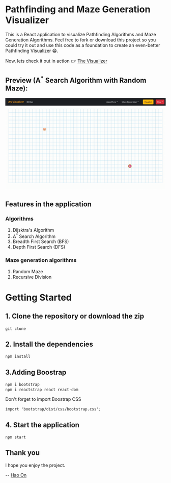 # Pathfinding and Maze Generation Visualizer
This is a React application to visualize Pathfinding Algorithms and Maze Generation Algorithms. Feel free to fork or download this project so you could try it out and use this code as a foundation to create an even-better Pathfinding Visualizer :grin:.

Now, lets check it out in action :point_right: [The Visualizer](https://ho-pathfinding-visualizer.netlify.app)

## Preview (A<sup>*</sup> Search Algorithm with Random Maze): 

<p align="center">
  <img src="Preview.gif">
</p>

## Features in the application
### Algorithms
1) Dijsktra's Algorithm
2) A<sup>*</sup> Search Algorithm
3) Breadth First Search (BFS)
4) Depth First Search (DFS)

### Maze generation algorithms
1) Random Maze
2) Recursive Division

# Getting Started
## 1. Clone the repository or download the zip
```
git clone 
```

## 2. Install the dependencies
```
npm install
```

## 3.Adding Boostrap
```
npm i bootstrap
npm i reactstrap react react-dom
```
Don't forget to import Boostrap CSS
```
import 'bootstrap/dist/css/bootstrap.css';
```

## 4. Start the application
```
npm start
```
## Thank you

I hope you enjoy the project.

-- [Hao On](https://www.linkedin.com/in/hao-on/)

